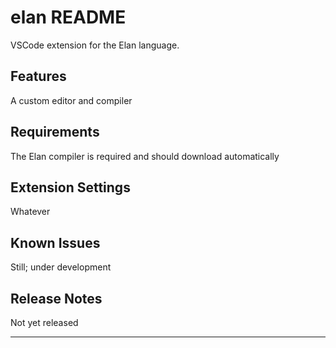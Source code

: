# elan README

VSCode extension for the Elan language.

## Features

A custom editor and compiler

## Requirements

The Elan compiler is required and should download automatically

## Extension Settings

Whatever

## Known Issues

Still; under development

## Release Notes

Not yet released

---
